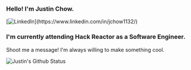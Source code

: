 ### Hello! I'm Justin Chow.
[![LinkedIn](https://img.shields.io/badge/linkedin-%230077B5.svg?&style=for-the-badge&logo=linkedin&logoColor=white")](https://www.linkedin.com/in/jchow1132/)
### I'm currently attending Hack Reactor as a Software Engineer.
Shoot me a message! I'm always willing to make something cool.

![Justin's Github Status](https://github-readme-stats.vercel.app/api?username=jc-frc725&show_icons=true&theme=tokyonight)

<!--
**jc-frc725/jc-frc725** is a ✨ _special_ ✨ repository because its `README.md` (this file) appears on your GitHub profile.
Here are some ideas to get you started:

- 🔭 I’m currently working on ...
- 🌱 I’m currently learning ...
- 👯 I’m looking to collaborate on ...
- 🤔 I’m looking for help with ...
- 💬 Ask me about ...
- 📫 How to reach me: ...
- 😄 Pronouns: ...
- ⚡ Fun fact: ...
-->
